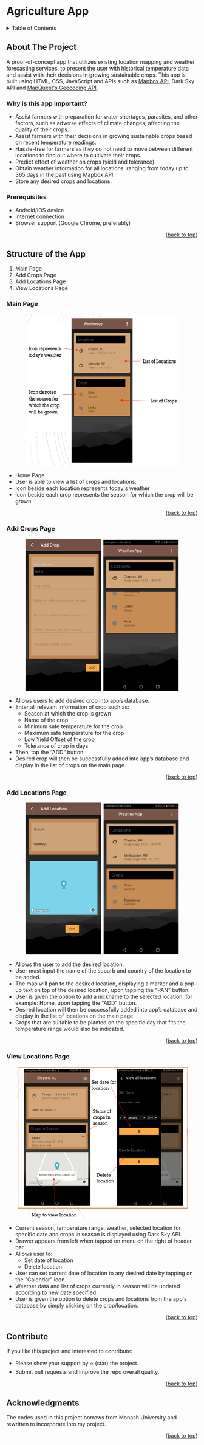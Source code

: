 # Agriculture App

<!-- TABLE OF CONTENTS -->
<details>
  <summary>Table of Contents</summary>
  <ol>
    <li>
      <a href="#about-the-project">About The Project</a>
      <ul>
        <li><a href="#why-is-this-app-important">Why is this app important?</a></li>
      </ul>
      <ul>
        <li><a href="#prerequisites">Prerequisites?</a></li>
      </ul>
    </li>
    <li>
      <a href="#structure-of-the-app">Structure of the App</a>
      <ul>
        <li><a href="#main-page">Main Page</a></li>
      </ul>
      <ul>
        <li><a href="#add-crops-page">Add Crops Page</a></li>
      </ul>
      <ul>
        <li><a href="#add-locations-page">Add Locations Page</a></li>
      </ul>
      <ul>
        <li><a href="#view-locations-page">View Locations Page</a></li>
      </ul>
    </li>
    <li><a href="#contribute">Contribute</a></li>
    <li><a href="#acknowledgments">Acknowledgments</a>
    
  </ol>
</details>

<!-- ABOUT THE PROJECT -->
## About The Project

A proof-of-concept app that utilizes existing location mapping and weather forecasting services, to present the user with historical temperature data and assist with their decisions in growing sustainable crops. This app is built using HTML, CSS, JavaScript and APIs such as [Mapbox API](https://docs.mapbox.com/api/overview/), Dark Sky API and [MapQuest's Geocoding API](https://developer.mapquest.com/documentation/geocoding-api/).

### Why is this app important?
* Assist farmers with preparation for water shortages, parasites, and other factors, such as adverse effects of climate changes, affecting the quality of their crops.
* Assist farmers with their decisions in growing sustainable crops based on recent temperature readings.
* Hassle-free for farmers as they do not need to move between different locations to find out where to cultivate their crops.
* Predict effect of weather on crops (yield and tolerance).
* Obtain weather information for all locations, ranging from today up to 365 days in the past using Mapbox API.
* Store any desired crops and locations.

### Prerequisites
* Android/iOS device
* Internet connection
* Browser support (Google Chrome, preferably)

<p align="right">(<a href="#top">back to top</a>)</p>

##  Structure of the App
1. Main Page
2. Add Crops Page
3. Add Locations Page
4. View Locations Page

### Main Page

<p align = "center">
  <img src = "https://github.com/patprem/AgricultureApp/blob/f7f9adca00eaa60b5d157a268b721d1b3061f382/images/fig1.png" width = 400 height = 400>
</p>

* Home Page.
* User is able to view a list of crops and locations.
* Icon beside each location represents today's weather
* Icon beside each crop represents the season for which the crop will be grown

<p align="right">(<a href="#top">back to top</a>)</p>

### Add Crops Page

<p align = "center">
  <img src="https://github.com/patprem/AgricultureApp/blob/1c41295cac8ea1c01b55c59f03803e95df225b1f/images/media1.gif" width="200" height="400" />
  <img src="https://github.com/patprem/AgricultureApp/blob/676bf0eef21ff01d0539bbfff9a82e7f4e3f5b6f/images/fig2.png" width="200" height="400" />
</p>

* Allows users to add desired crop into app’s database. 
* Enter all relevant information of crop such as:
  - Season at which the crop is grown
  - Name of the crop
  - Minimum safe temperature for the crop
  - Maximum safe temperature for the crop
  - Low Yield Offset of the crop
  - Tolerance of crop in days
* Then, tap the “ADD” button.
* Desired crop will then be successfully added into app’s database and display in the list of crops on the main page.

<p align="right">(<a href="#top">back to top</a>)</p>

### Add Locations Page

<p align = "center">
  <img src="https://github.com/patprem/AgricultureApp/blob/769337b1e96b3b763a1f0dc72f189a2de0b52877/images/media2.gif" width="200" height="400" />
  <img src="https://github.com/patprem/AgricultureApp/blob/769337b1e96b3b763a1f0dc72f189a2de0b52877/images/fig3.png" width="200" height="400" />
</p>

* Allows the user to add the desired location.
* User must input the name of the suburb and country of the location to be added.
* The map will pan to the desired location, displaying a marker and a pop-up text on top of the desired location, upon tapping the "PAN" button.
* User is given the option to add a nickname to the selected location, for example: Home, upon tapping the "ADD" button.
* Desired location will then be successfully added into app’s database and display in the list of locations on the main page.
* Crops that are suitable to be planted on the specific day that fits the temperature range would also be indicated. 

<p align="right">(<a href="#top">back to top</a>)</p>

### View Locations Page

<p align = "center">
  <img src="https://github.com/patprem/AgricultureApp/blob/f44d4e60767c5edef38c93fc8845dbd80393f0c5/images/fig4.png" width="450" height="400" />
</p>

* Current season, temperature range, weather, selected location for specific date and crops in season is displayed using Dark Sky API.
* Drawer appears from left when tapped on menu on the right of header bar.
* Allows user to:
  - Set date of location
  - Delete location
* User can set current date of location to any desired date by tapping on the "Calendar" icon.
* Weather data and list of crops currently in season will be updated according to new date specified.
* User is given the option to delete crops and locations from the app's database by simply clicking on the crop/location.

<p align="right">(<a href="#top">back to top</a>)</p>

<!-- CONTRIBUTE -->
## Contribute

If you like this project and interested to contribute:
* Please show your support by ⭐ (star) the project.
* Submit pull requests and improve the repo overall quality.

<p align="right">(<a href="#top">back to top</a>)</p>

<!-- ACKNOWLEDGMENTS -->
## Acknowledgments
The codes used in this project borrows from Monash University and rewritten to incorporate into my project.

<p align="right">(<a href="#top">back to top</a>)</p>




